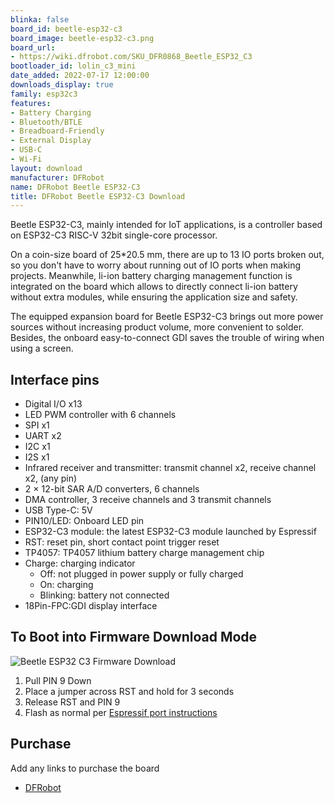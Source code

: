 ```yaml
---
blinka: false
board_id: beetle-esp32-c3
board_image: beetle-esp32-c3.png
board_url:
- https://wiki.dfrobot.com/SKU_DFR0868_Beetle_ESP32_C3
bootloader_id: lolin_c3_mini
date_added: 2022-07-17 12:00:00
downloads_display: true
family: esp32c3
features:
- Battery Charging
- Bluetooth/BTLE
- Breadboard-Friendly
- External Display
- USB-C
- Wi-Fi
layout: download
manufacturer: DFRobot
name: DFRobot Beetle ESP32-C3
title: DFRobot Beetle ESP32-C3 Download
---
```


Beetle ESP32-C3, mainly intended for IoT applications, is a controller based on
ESP32-C3 RISC-V 32bit single-core processor.

On a coin-size board of 25*20.5 mm, there are up to 13 IO ports broken out, so
you don't have to worry about running out of IO ports when making projects.
Meanwhile, li-ion battery charging management function is integrated on the
board which allows to directly connect li-ion battery without extra modules,
while ensuring the application size and safety.

The equipped expansion board for Beetle ESP32-C3 brings out more power sources
without increasing product volume, more convenient to solder. Besides, the
onboard easy-to-connect GDI saves the trouble of wiring when using a screen.

## Interface pins

- Digital I/O x13
- LED PWM controller with 6 channels
- SPI x1
- UART x2
- I2C x1
- I2S x1
- Infrared receiver and transmitter: transmit channel x2, receive channel x2,
(any pin)
- 2 × 12-bit SAR A/D converters, 6 channels
- DMA controller, 3 receive channels and 3 transmit channels
- USB Type-C: 5V
- PIN10/LED: Onboard LED pin
- ESP32-C3 module: the latest ESP32-C3 module launched by Espressif
- RST: reset pin, short contact point trigger reset
- TP4057: TP4057 lithium battery charge management chip
- Charge: charging indicator
  - Off: not plugged in power supply or fully charged
  - On: charging
  - Blinking: battery not connected
- 18Pin-FPC:GDI display interface

## To Boot into Firmware Download Mode

![Beetle ESP32 C3 Firmware Download](/assets/images/boards/original/beetle-esp32-c3-downloadmode.png)

1. Pull PIN 9 Down
1. Place a jumper across RST and hold for 3 seconds
1. Release RST and PIN 9
1. Flash as normal per [Espressif port instructions](https://github.com/adafruit/circuitpython/tree/main/ports/espressif#building-and-flashing)

## Purchase
Add any links to purchase the board
* [DFRobot](https://www.dfrobot.com/product-2566.html)

